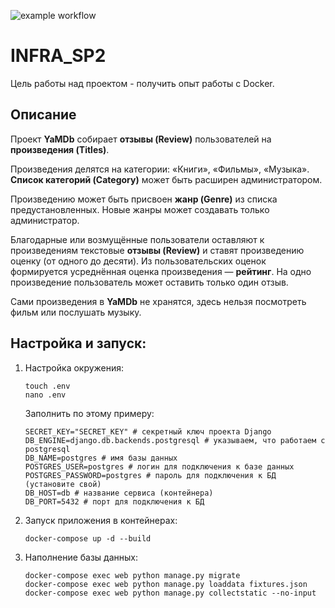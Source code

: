 ![example workflow](https://github.com/tinkofoxil/yamdb_final/actions/workflows/yamdb_workflow.yml/badge.svg)
# INFRA_SP2

Цель работы над проектом - получить опыт работы с Docker.

## Описание

Проект **YaMDb** собирает **отзывы (Review)** пользователей на **произведения 
(Titles)**. 

Произведения делятся на категории: «Книги», «Фильмы», «Музыка». 
**Список категорий (Category)** может быть расширен администратором.

Произведению может быть присвоен **жанр (Genre)** из списка предустановленных.
Новые жанры может создавать только администратор.

Благодарные или возмущённые пользователи оставляют к произведениям текстовые
**отзывы (Review)** и ставят произведению оценку (от одного до десяти).
Из пользовательских оценок формируется усреднённая оценка произведения — 
**рейтинг**.
На одно произведение пользователь может оставить только один отзыв.

Сами произведения в **YaMDb** не хранятся, здесь нельзя посмотреть фильм или 
послушать музыку.

## Настройка и запуск:
1. Настройка окружения:
   ```
   touch .env
   nano .env
   ```
   Заполнить по этому примеру:
   ```
   SECRET_KEY="SECRET_KEY" # секретный ключ проекта Django
   DB_ENGINE=django.db.backends.postgresql # указываем, что работаем с postgresql
   DB_NAME=postgres # имя базы данных
   POSTGRES_USER=postgres # логин для подключения к базе данных
   POSTGRES_PASSWORD=postgres # пароль для подключения к БД (установите свой)
   DB_HOST=db # название сервиса (контейнера)
   DB_PORT=5432 # порт для подключения к БД
   ```

2. Запуск приложения в контейнерах:
   ```
   docker-compose up -d --build
   ```
   
3. Наполнение базы данных:
   ```
   docker-compose exec web python manage.py migrate
   docker-compose exec web python manage.py loaddata fixtures.json
   docker-compose exec web python manage.py collectstatic --no-input
   ```
